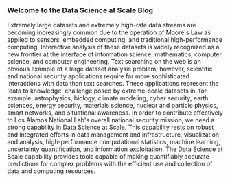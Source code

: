 ### Welcome to the Data Science at Scale Blog ###
        
Extremely large datasets and extremely high-rate data streams are becoming increasingly common due to the operation of Moore&apos;s Law as applied to sensors, embedded computing, and traditional high-performance computing. Interactive analysis of these datasets is widely recognized as a new frontier at the interface of information science, mathematics, computer science, and computer engineering. Text searching on the web is an obvious example of a large dataset analysis problem; however, scientific and national security applications require far more sophisticated interactions with data than text searches. These applications represent the &apos;data to knowledge&apos; challenge posed by extreme-scale datasets in, for example, astrophysics, biology, climate modeling, cyber security, earth sciences, energy security, materials science, nuclear and particle physics, smart networks, and situational awareness. In order to contribute effectively to Los Alamos National Lab&apos;s overall national security mission, we need a strong capability in Data Science at Scale. This capability rests on robust and integrated efforts in data management and infrastructure, visualization and analysis, high-performance computational statistics, machine learning, uncertainty quantification, and information exploitation. The Data Science at Scale capability provides tools capable of making quantifiably accurate predictions for complex problems with the efficient use and collection of data and computing resources.
